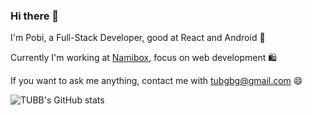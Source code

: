 ### Hi there 👋

I'm Pobi, a Full-Stack Developer, good at React and Android 🤖️

Currently I'm working at [Namibox](https://www.namibox.com/), focus on web development 🛍️

If you want to ask me anything, contact me with tubgbg@gmail.com 😄

![TUBB's GitHub stats](https://github-readme-stats.vercel.app/api?username=TUBB&count_private=true&hide_title=true&show_icons=true)
